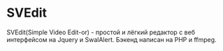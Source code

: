 # SVEdit
SVEdit(Simple Video Edit-or) - простой и лёгкий редактор с веб интерфейсом на Jquery и SwalAlert. Бэкенд написан на PHP и ffmpeg.
